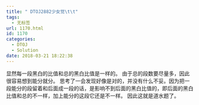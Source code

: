 ```yaml
---
title: " DTOJ2882少女觉\t\t"
tags:
  - 无标签
url: 1170.html
id: 1170
categories:
  - DTOJ
  - Solution
date: 2018-03-21 18:22:38
---
```


显然每一段黑白的比值和总的黑白比值是一样的。 由于总的段数要尽量多，因此很容易想到能分就分。 思考了一会发现好像是对的，并没有什么不妥。因为把一段能分的段留着和后面成一段的话，是影响不到后面的黑白比值的，即后面的黑白比值和总的不一样，加上能分的这段它还是不一样。 因此这就是道水题了。